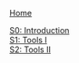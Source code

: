 [Home](https://github.com/davidrol6/2020-2021-PNE/wiki)

[S0: Introduction](https://github.com/davidrol6/2019-2020-PNE/wiki/Introduction)   
[S1: Tools I](https://github.com/davidrol6/2020-2021-PNE/wiki/Tools-I)  
[S2: Tools II](https://github.com/davidrol6/2020-2021-PNE/wiki/Tools-II)   
